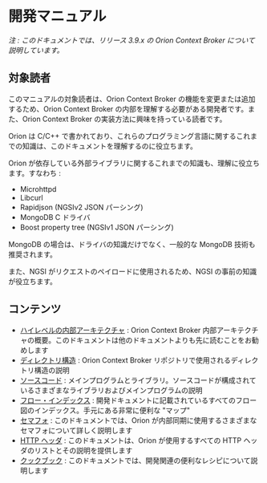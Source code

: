 # <a name="top"></a>開発マニュアル

*注 : このドキュメントでは、リリース 3.9.x の Orion Context Broker について説明しています。*

## 対象読者

このマニュアルの対象読者は、Orion Context Broker の機能を変更または追加するため、Orion Context Broker の内部を理解する必要がある開発者です。また、Orion Context Broker の実装方法に興味を持っている読者です。

Orion は C/C++ で書かれており、これらのプログラミング言語に関するこれまでの知識は、このドキュメントを理解するのに役立ちます。

Orion が依存している外部ライブラリに関するこれまでの知識も、理解に役立ちます。すなわち : 

* Microhttpd
* Libcurl
* Rapidjson (NGSIv2 JSON パーシング)
* MongoDB C ドライバ
* Boost property tree (NGSIv1 JSON パーシング)

MongoDB の場合は、ドライバの知識だけでなく、一般的な MongoDB 技術も推奨されます。

また、NGSI がリクエストのペイロードに使用されるため、NGSI の事前の知識が役立ちます。

## コンテンツ

* [ハイレベルの内部アーキテクチャ](architecture.md) : Orion Context Broker 内部アーキテクチャの概要。このドキュメントは他のドキュメントよりも先に読むことをお勧めします
* [ディレクトリ構造](directoryStructure.md) : Orion Context Broker リポジトリで使用されるディレクトリ構造の説明
* [ソースコード](sourceCode.md) : メインプログラムとライブラリ。ソースコードが構成されているさまざまなライブラリおよびメインプログラムの説明
* [フロー・インデックス](flowsIndex.md) : 開発ドキュメントに記載されているすべてのフロー図のインデックス。手元にある非常に便利な "マップ"
* [セマフォ](semaphores.md) : このドキュメントでは、Orion が内部同期に使用するさまざまなセマフォについて詳しく説明します
* [HTTP ヘッダ](httpHeaders.md) : このドキュメントは、Orion が使用するすべての HTTP ヘッダのリストとその説明を提供します
* [クックブック](cookbook.md) : このドキュメントでは、開発関連の便利なレシピについて説明します
